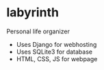 # labyrinth
Personal life organizer
<ul>
  <li>Uses Django for webhosting</li>
  <li>Uses SQLite3 for database</li>
  <li>HTML, CSS, JS for webpage</li>
</ul>

